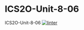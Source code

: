 # ICS2O-Unit-8-06
ICS2O-Unit-8-06
[![linter](https://github.com/andyreya/ICS2O-Unit-8-06/workflows/linter/badge.svg)](https://github.com/marketplace/actions/super-linter)

